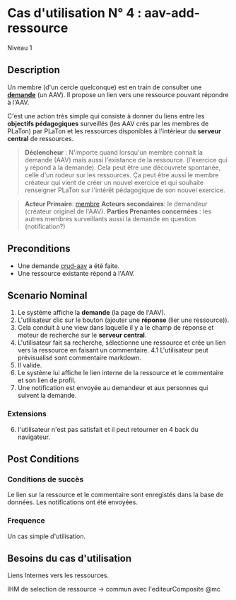 
# Cas d'utilisation N° 4 :  aav-add-ressource

Niveau 1

##	Description

Un membre (d'un cercle quelconque) est en train de consulter une **[demande](https://github.com/PremierLangage/plconception/blob/master/conception/concept/demande.md)** (un AAV). Il propose un lien vers une ressource pouvant répondre à l'AAV.
 
 C'est une action très simple qui consiste à donner du liens entre les **objectifs pédagogiques** surveillés (les AAV crés par les membres de PLaTon) par PLaTon et les ressources disponibles à l'intérieur du **serveur central** de ressources.
 

> **Déclencheur** : N'importe quand lorsqu'un membre connait la demande (AAV) mais aussi l'existance de la ressource. (l'exercice qui y répond à la demande). Cela peut être une découvrete spontanée, celle d'un rodeur sur les ressources. Ça peut être aussi le membre créateur qui vient de créer un nouvel exercice et qui souhaite renseigner PLaTon sur l'intérêt pédagogique de son nouvel exercice.

> **Acteur Primaire**: [membre](https://github.com/PremierLangage/platon-conception/blob/master/acteur/Membre.md)
> **Acteurs secondaires**: le demandeur (créateur originel de l'AAV).
> **Parties Prenantes concernées** : les autres membres surveillants aussi la demande en question (notification?)
 
 
## Preconditions

- Une demande [crud-aav](https://github.com/PremierLangage/platon-conception/blob/master/UC/Membre/crud-aav.md) a été faite.
- Une ressource existante répond à l'AAV.


## Scenario Nominal


1.	Le système affiche la **demande** (la page de l'AAV).
2.	L'utilisateur clic sur le bouton (ajouter une **réponse** (lier une ressource)).
3.	Cela conduit à une view dans laquelle il y a le champ de réponse et moteur de recherche sur le **serveur central**.
4.	L'utilisateur fait sa recherche, sélectionne une ressource et crée un lien vers la ressource en faisant un commentaire.
4.1 L'utilisateur peut prévisualisé sont commentaire markdown. 
5. Il valide.
6. Le système lui affiche le lien interne de la ressource et le commentaire et son lien de profil.
7. Une notification est envoyée au demandeur et aux personnes qui suivent la demande. 

###	Extensions
6. l'utilisateur n'est pas satisfait et il peut retourner en 4 back du navigateur.


## Post Conditions

### Conditions de succès 

Le lien sur la ressource et le commentaire sont enregistés dans la base de données. Les notifications ont été envoyées.

### Frequence

Un cas simple d'utilisation. 

## Besoins du cas d'utilisation 

Liens Internes vers les ressources.

IHM de selection de ressource -> commun avec l'editeurComposite @mc


